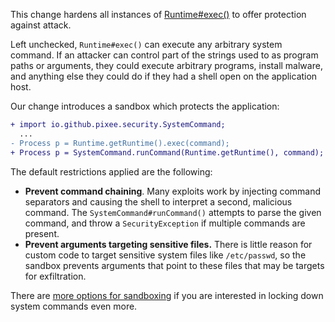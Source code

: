 This change hardens all instances of [Runtime#exec()](https://docs.oracle.com/en/java/javase/17/docs/api/java.base/java/lang/Runtime.html) to offer protection against attack.

Left unchecked, `Runtime#exec()` can execute any arbitrary system command. If an attacker can control part of the strings used to as program paths or arguments, they could execute arbitrary programs, install malware, and anything else they could do if they had a shell open on the application host.

Our change introduces a sandbox which protects the application:

```diff
+ import io.github.pixee.security.SystemCommand;
  ...
- Process p = Runtime.getRuntime().exec(command);
+ Process p = SystemCommand.runCommand(Runtime.getRuntime(), command);
```

The default restrictions applied are the following:
* **Prevent command chaining**. Many exploits work by injecting command separators and causing the shell to interpret a second, malicious command. The `SystemCommand#runCommand()` attempts to parse the given command, and throw a `SecurityException` if multiple commands are present.
* **Prevent arguments targeting sensitive files.** There is little reason for custom code to target sensitive system files like `/etc/passwd`, so the sandbox prevents arguments that point to these files that may be targets for exfiltration.

There are [more options for sandboxing](https://github.com/pixee/java-security-toolkit/blob/main/src/main/java/io/github/pixee/security/SystemCommand.java#L15) if you are interested in locking down system commands even more.
